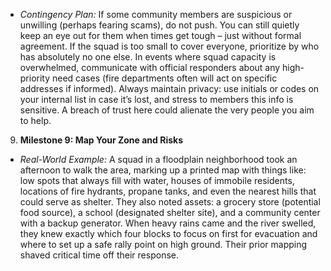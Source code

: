 - _Contingency Plan:_ If some community members are suspicious or unwilling (perhaps fearing scams), do not push. You can still quietly keep an eye out for them when times get tough – just without formal agreement. If the squad is too small to cover everyone, prioritize by who has absolutely no one else. In events where squad capacity is overwhelmed, communicate with official responders about any high-priority need cases (fire departments often will act on specific addresses if informed). Always maintain privacy: use initials or codes on your internal list in case it’s lost, and stress to members this info is sensitive. A breach of trust here could alienate the very people you aim to help.  
9. **Milestone 9: Map Your Zone and Risks**  
- _Real-World Example:_ A squad in a floodplain neighborhood took an afternoon to walk the area, marking up a printed map with things like: low spots that always fill with water, houses of immobile residents, locations of fire hydrants, propane tanks, and even the nearest hills that could serve as shelter. They also noted assets: a grocery store (potential food source), a school (designated shelter site), and a community center with a backup generator. When heavy rains came and the river swelled, they knew exactly which four blocks to focus on first for evacuation and where to set up a safe rally point on high ground. Their prior mapping shaved critical time off their response.